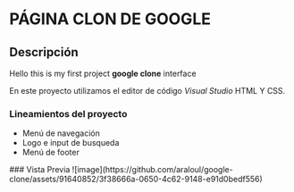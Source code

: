 # PÁGINA CLON DE GOOGLE
## Descripción 
Hello this is my first project **google clone** interface

En este proyecto utilizamos el editor de código *Visual Studio* HTML Y CSS.

### Lineamientos del proyecto
<ul>
  <li>Menú de navegación</li>
  <li>Logo e input de busqueda</li>
  <li>Menú de footer</li>
</ul>
### Vista Previa 
![image](https://github.com/araloul/google-clone/assets/91640852/3f38666a-0650-4c62-9148-e91d0bedf556)

